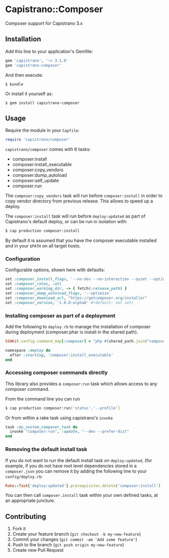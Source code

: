 # Capistrano::Composer

Composer support for Capistrano 3.x

## Installation

Add this line to your application's Gemfile:

```ruby
gem 'capistrano', '~> 3.1.0'
gem 'capistrano-composer'
```

And then execute:

    $ bundle

Or install it yourself as:

    $ gem install capistrano-composer

## Usage

Require the module in your `Capfile`:

```ruby
require 'capistrano/composer'
```

`capistrano/composer` comes with 6 tasks:

* composer:install
* composer:install_executable
* composer:copy_vendors
* composer:dump_autoload
* composer:self_update
* composer:run

The `composer:copy_vendors` task will run before `composer:install` in order to
copy vendor directory from previous release. This allows to speed up a deploy.

The `composer:install` task will run before `deploy:updated` as part of
Capistrano's default deploy, or can be run in isolation with:

```bash
$ cap production composer:install
```

By default it is assumed that you have the composer executable installed and in your
`$PATH` on all target hosts.

### Configuration

Configurable options, shown here with defaults:

```ruby
set :composer_install_flags, '--no-dev --no-interaction --quiet --optimize-autoloader'
set :composer_roles, :all
set :composer_working_dir, -> { fetch(:release_path) }
set :composer_dump_autoload_flags, '--optimize'
set :composer_download_url, "https://getcomposer.org/installer"
set :composer_version, '1.0.0-alpha8' #(default: not set)
```

### Installing composer as part of a deployment

Add the following to `deploy.rb` to manage the installation of composer during
deployment (composer.phar is install in the shared path).

```ruby
SSHKit.config.command_map[:composer] = "php #{shared_path.join("composer.phar")}"

namespace :deploy do
  after :starting, 'composer:install_executable'
end
```

### Accessing composer commands directly

This library also provides a `composer:run` task which allows access to any
composer command.

From the command line you can run

```bash
$ cap production composer:run['status','--profile']
```

Or from within a rake task using capistrano's `invoke`

```ruby
task :my_custom_composer_task do
  invoke "composer:run", :update, "--dev --prefer-dist"
end
```

### Removing the default install task

If you do not want to run the default install task on `deploy:updated`, (for 
example, if you do not have root level dependencies stored in a `composer.json`
you can remove it by adding the following line to your `config/deploy.rb`:

```ruby
Rake::Task['deploy:updated'].prerequisites.delete('composer:install')
```

You can then call `composer.install` task within your own defined tasks, at an 
appropriate juncture.

## Contributing

1. Fork it
2. Create your feature branch (`git checkout -b my-new-feature`)
3. Commit your changes (`git commit -am 'Add some feature'`)
4. Push to the branch (`git push origin my-new-feature`)
5. Create new Pull Request
